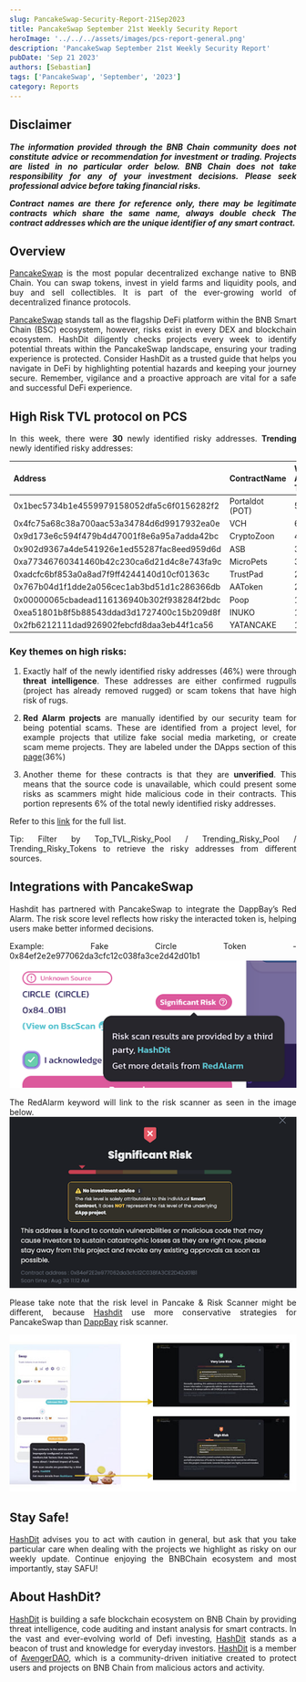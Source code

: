 ```yaml
---
slug: PancakeSwap-Security-Report-21Sep2023
title: PancakeSwap September 21st Weekly Security Report
heroImage: '../../../assets/images/pcs-report-general.png'
description: 'PancakeSwap September 21st Weekly Security Report'
pubDate: 'Sep 21 2023'
authors: [Sebastian]
tags: ['PancakeSwap', 'September', '2023']
category: Reports
---
```

<div align="justify">

## Disclaimer 


***The information provided through the BNB Chain community does not constitute advice or recommendation for investment or trading. Projects are listed in no particular order below. BNB Chain does not take responsibility for any of your investment decisions. Please seek professional advice before taking financial risks.***

***Contract names are there for reference only, there may be legitimate contracts which share the same name, always double check The contract addresses which are the unique identifier of any smart contract.***

## Overview
[PancakeSwap](https://pancakeswap.finance/) is the most popular decentralized exchange native to BNB Chain. You can swap tokens, invest in yield farms and liquidity pools, and buy and sell collectibles. It is part of the ever-growing world of decentralized finance protocols. 

[PancakeSwap](https://pancakeswap.finance/) stands tall as the flagship DeFi platform within the BNB Smart Chain (BSC) ecosystem, however, risks exist in every DEX and blockchain ecosystem. HashDit diligently checks projects every week to identify potential threats within the PancakeSwap landscape, ensuring your trading experience is protected. Consider HashDit as a trusted guide that helps you navigate in DeFi by highlighting potential hazards and keeping your journey secure. Remember, vigilance and a proactive approach are vital for a safe and successful DeFi experience.

## High Risk TVL protocol on PCS

In this week, there were **30** newly identified risky addresses.
**Trending** newly identified risky addresses: 

| Address      | 	ContractName |	Weekly Active Transactions |
| ----------- | 	----------- |	----------- |
|0x1bec5734b1e4559979158052dfa5c6f0156282f2|	Portaldot (POT)|	546|
|0x4fc75a68c38a700aac53a34784d6d9917932ea0e|	VCH|	66|
|0x9d173e6c594f479b4d47001f8e6a95a7adda42bc|	CryptoZoon|	41|
|0x902d9367a4de541926e1ed55287fac8eed959d6d|	ASB|	35|
|0xa77346760341460b42c230ca6d21d4c8e743fa9c|	MicroPets|	33|
|0xadcfc6bf853a0a8ad7f9ff4244140d10cf01363c|	TrustPad|	25|
|0x767b04d1f1dde2a056cec1ab3bd51d1c286366db|	AAToken|	20|
|0x00000065cbadead116136940b302f938284f2bdc|	Poop|	10|
|0xea51801b8f5b88543ddad3d1727400c15b209d8f|	INUKO|	10|
|0x2fb6212111dad926902febcfd8daa3eb44f1ca56|	YATANCAKE|	10|

### Key themes on high risks:

1. Exactly half of the newly identified risky addresses (46%) were through **threat intelligence**. These addresses are either confirmed rugpulls (project has already removed rugged) or scam tokens that have high risk of rugs. 

2. **Red Alarm projects** are manually identified by our security team for being potential scams. These are identified from a project level, for example projects that utilize fake social media marketing, or create scam meme projects. They are labeled under the DApps section of this [page](https://dappbay.bnbchain.org/red-alarm)(36%)

3. Another theme for these contracts is that they are **unverified**. This means that the source code is unavailable, which could present some risks as scammers might hide malicious code in their contracts. This portion represents 6% of the total newly identified risky addresses.

Refer to this [link](https://github.com/hashdit/hashdit/blob/main/gitbook_source_code/data/09212023_most_popular_risky_address.csv) for the full list.

Tip: Filter by Top_TVL_Risky_Pool / Trending_Risky_Pool / Trending_Risky_Tokens to retrieve the risky addresses from different sources.

## Integrations with PancakeSwap
Hashdit has partnered with PancakeSwap to integrate the DappBay’s Red Alarm. The risk score level reflects how risky the interacted token is, helping users make better informed decisions.


Example: Fake Circle Token - 0x84ef2e2e977062da3cfc12c038fa3ce2d42d01b1
![IMG-1](../2023-08-31/1.png)

The RedAlarm keyword will link to the risk scanner as seen in the image below.
![IMG-2](../2023-08-31/2.png)

Please take note that the risk level in Pancake & Risk Scanner might be different, because [Hashdit](https://www.hashdit.io/en) use more conservative strategies for PancakeSwap than [DappBay](https://dappbay.bnbchain.org/) risk scanner.

![IMG-3](../2023-08-31/3.jpeg)

## Stay Safe!
[HashDit](https://www.hashdit.io/en) advises you to act with caution in general, but ask that you take particular care when dealing with the projects we highlight as risky on our weekly update. Continue enjoying the BNBChain ecosystem and most importantly, stay SAFU!

## About HashDit?
[HashDit](https://www.hashdit.io/en) is building a safe blockchain ecosystem on BNB Chain by providing threat intelligence, code auditing and instant analysis for smart contracts. In the vast and ever-evolving world of Defi investing, [HashDit](https://www.hashdit.io/en) stands as a beacon of trust and knowledge for everyday investors.  [HashDit](https://www.hashdit.io/en) is a member of [AvengerDAO](https://www.bnbchain.org/en/blog/introducing-avengerdao-the-security-initiative-protecting-users-from-malicious-actors/), which is a community-driven initiative created to protect users and projects on BNB Chain from malicious actors and activity.

</div>